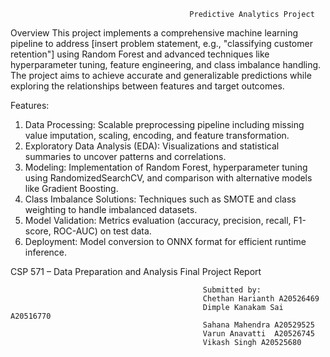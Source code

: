                                             Predictive Analytics Project

Overview
This project implements a comprehensive machine learning pipeline to address [insert problem statement, e.g., "classifying customer retention"] using Random Forest and advanced techniques like hyperparameter tuning, feature engineering, and class imbalance handling. The project aims to achieve accurate and generalizable predictions while exploring the relationships between features and target outcomes.

Features:

1. Data Processing: Scalable preprocessing pipeline including missing value imputation, scaling, encoding, and feature transformation.
2. Exploratory Data Analysis (EDA): Visualizations and statistical summaries to uncover patterns and correlations.
3. Modeling: Implementation of Random Forest, hyperparameter tuning using RandomizedSearchCV, and comparison with alternative models like Gradient Boosting.
4. Class Imbalance Solutions: Techniques such as SMOTE and class weighting to handle imbalanced datasets.
5. Model Validation: Metrics evaluation (accuracy, precision, recall, F1-score, ROC-AUC) on test data.
6. Deployment: Model conversion to ONNX format for efficient runtime inference.

CSP 571 – Data Preparation and Analysis
Final Project Report

                                               Submitted by:
                                               Chethan Harianth A20526469
                                               Dimple Kanakam Sai  A20516770
                                               Sahana Mahendra A20529525
                                               Varun Anavatti  A20526745
                                               Vikash Singh A20525680
